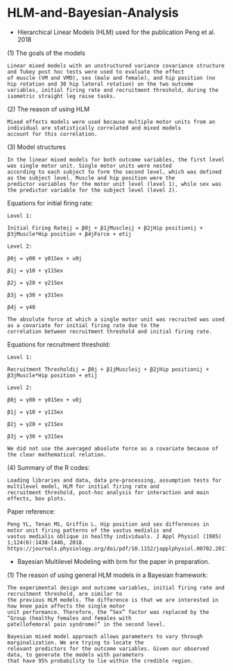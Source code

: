 # HLM-and-Bayesian-Analysis

- Hierarchical Linear Models (HLM) used for the publication Peng et al. 2018 

(1) The goals of the models
```
Linear mixed models with an unstructured variance covariance structure and Tukey post hoc tests were used to evaluate the effect 
of muscle (VM and VMO), sex (male and female), and hip position (no hip rotation and 30 hip lateral rotation) on the two outcome 
variables, initial firing rate and recruitment threshold, during the isometric straight leg raise tasks. 
```
(2)	The reason of using HLM
```
Mixed effects models were used because multiple motor units from an individual are statistically correlated and mixed models 
account for this correlation. 
```
(3)	Model structures
```
In the linear mixed models for both outcome variables, the first level was single motor unit. Single motor units were nested 
according to each subject to form the second level, which was defined as the subject level. Muscle and hip position were the 
predictor variables for the motor unit level (level 1), while sex was the predictor variable for the subject level (level 2). 
```
Equations for initial firing rate:
```
Level 1: 

Initial Firing Rateij = β0j + β1jMuscleij + β2jHip positionij + β3jMuscle*Hip position + β4jForce + etij 

Level 2: 

β0j = γ00 + γ01Sex + u0j

β1j = γ10 + γ11Sex

β2j = γ20 + γ21Sex

β3j = γ30 + γ31Sex

β4j = γ40 

The absolute force at which a single motor unit was recruited was used as a covariate for initial firing rate due to the 
correlation between recruitment threshold and initial firing rate.  
```
Equations for recruitment threshold:
```
Level 1: 

Recruitment Thresholdij = β0j + β1jMuscleij + β2jHip positionij + β3jMuscle*Hip position + etij 

Level 2:

β0j = γ00 + γ01Sex + u0j 

β1j = γ10 + γ11Sex  

β2j = γ20 + γ21Sex

β3j = γ30 + γ31Sex

We did not use the averaged absolute force as a covariate because of the clear mathematical relation.
```
(4) Summary of the R codes:
```
Loading libraries and data, data pre-processing, assumption tests for multilevel model, HLM for initial firing rate and 
recruitment threshold, post-hoc analysis for interaction and main effects, box plots.
```
Paper reference: 
```
Peng YL, Tenan MS, Griffin L. Hip position and sex differences in motor unit firing patterns of the vastus medialis and 
vastus medialis oblique in healthy individuals. J Appl Physiol (1985) 1;124(6):1438-1446, 2018.
https://journals.physiology.org/doi/pdf/10.1152/japplphysiol.00702.2017
```
- Bayesian Multilevel Modeling with brm for the paper in preparation.

(1)	The reason of using general HLM models in a Bayesian framework:
```
The experimental design and outcome variables, initial firing rate and recruitment threshold, are similar to 
the previous HLM models. The difference is that we are interested in how knee pain affects the single motor 
unit performance. Therefore, the “Sex” factor was replaced by the “Group (healthy females and females with 
patellofemoral pain syndrome)” in the second level.

Bayesian mixed model approach allows parameters to vary through marginalization. We are trying to locate the 
relevant predictors for the outcome variables. Given our observed data, to generate the models with parameters
that have 95% probability to lie within the credible region. 
```
